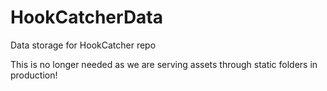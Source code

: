 # HookCatcherData
Data storage for HookCatcher repo

This is no longer needed as we are serving assets through static folders in production!
